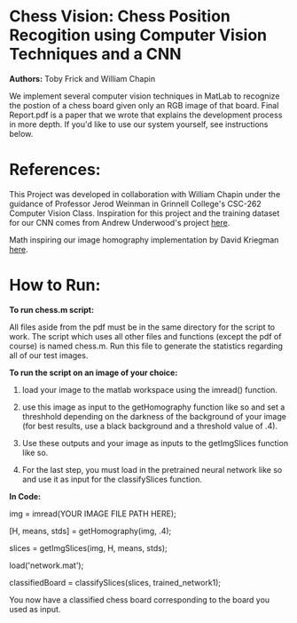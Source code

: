 Chess Vision: Chess Position Recogition using Computer Vision Techniques and a CNN
==================================================================================
**Authors:** Toby Frick and William Chapin

We implement several computer vision techniques in MatLab to recognize the postion of a chess board given only an RGB image of that board. 
Final Report.pdf is a paper that we wrote that explains the development process in more depth. If you'd like to use our system yourself, see instructions below.

# References:

This Project was developed in collaboration with William Chapin under the guidance of Professor Jerod Weinman in Grinnell College's CSC-262 Computer Vision Class.
Inspiration for this project and the training dataset for our CNN comes from Andrew Underwood's project [here](https://towardsdatascience.com/board-game-image-recognition-using-neural-networks-116fc876dafa).

Math inspiring our image homography implementation by David Kriegman [here](https://cseweb.ucsd.edu//classes/wi07/cse252a/homography_estimation/homography_estimation.pdf).

# How to Run:

**To run chess.m script:**

 All files aside from the pdf must be in the same directory for the script to work. 
 The script which uses all other files and functions (except the pdf of course) is 
 named chess.m. Run this file to generate the statistics regarding all of our test
 images.


**To run the script on an image of your choice:**

 1. load your image to the matlab workspace using the imread() function.

 2. use this image as input to the getHomography function like so and set a
 threshhold depending on the darkness of the background of your image (for
 best results, use a black background and a threshold value of .4).

 3. Use these outputs and your image as inputs to the getImgSlices function
 like so.

 4. For the last step, you must load in the pretrained neural network like so
 and use it as input for the classifySlices function.
 
 **In Code:**
 
 img = imread(YOUR IMAGE FILE PATH HERE);
 
 [H, means, stds] = getHomography(img, .4);
 
 slices = getImgSlices(img, H, means, stds);
   
 load('network.mat');
 
 classifiedBoard = classifySlices(slices, trained_network1);

 You now have a classified chess board corresponding to the board you used
 as input.
